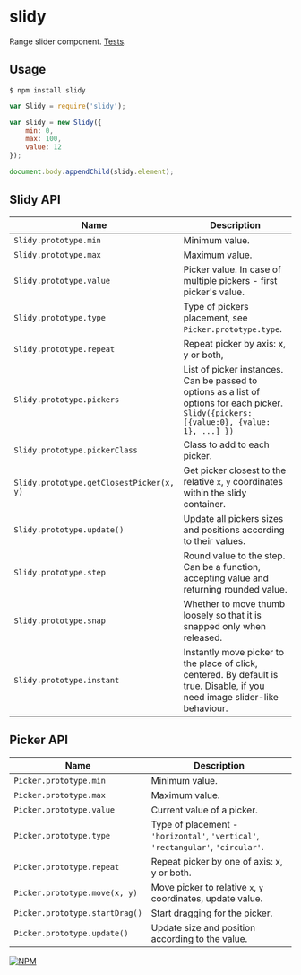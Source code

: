 # slidy

Range slider component. [Tests](TODO).

## Usage

`$ npm install slidy`

```js
var Slidy = require('slidy');

var slidy = new Slidy({
	min: 0,
	max: 100,
	value: 12
});

document.body.appendChild(slidy.element);
```

## Slidy API

| Name | Description |
|---|---|
| `Slidy.prototype.min` | Minimum value. |
| `Slidy.prototype.max` | Maximum value. |
| `Slidy.prototype.value` | Picker value. In case of multiple pickers - first picker's value. |
| `Slidy.prototype.type` | Type of pickers placement, see `Picker.prototype.type`. |
| `Slidy.prototype.repeat` | Repeat picker by axis: x, y or both, |
| `Slidy.prototype.pickers` | List of picker instances. Can be passed to options as a list of options for each picker. `Slidy({pickers: [{value:0}, {value: 1}, ...] })` |
| `Slidy.prototype.pickerClass` | Class to add to each picker. |
| `Slidy.prototype.getClosestPicker(x, y)` | Get picker closest to the relative `x`, `y` coordinates within the slidy container. |
| `Slidy.prototype.update()` | Update all pickers sizes and positions according to their values. |
| `Slidy.prototype.step` | Round value to the step. Can be a function, accepting value and returning rounded value. |
| `Slidy.prototype.snap` | Whether to move thumb loosely so that it is snapped only when released. |
| `Slidy.prototype.instant` | Instantly move picker to the place of click, centered. By default is true. Disable, if you need image slider-like behaviour. |


## Picker API

| Name | Description |
|---|---|
| `Picker.prototype.min` | Minimum value. |
| `Picker.prototype.max` | Maximum value. |
| `Picker.prototype.value` | Current value of a picker. |
| `Picker.prototype.type` | Type of placement - `'horizontal'`, `'vertical'`, `'rectangular'`, `'circular'`. |
| `Picker.prototype.repeat` | Repeat picker by one of axis: x, y or both. |
| `Picker.prototype.move(x, y)` | Move picker to relative `x`, `y` coordinates, update value. |
| `Picker.prototype.startDrag()` | Start dragging for the picker. |
| `Picker.prototype.update()` | Update size and position according to the value. |


[![NPM](https://nodei.co/npm/slidy.png?downloads=true&downloadRank=true&stars=true)](https://nodei.co/npm/slidy/)